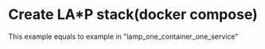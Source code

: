 # Create LA*P stack(docker compose)
    
This example equals to example in "lamp_one_container_one_service" 